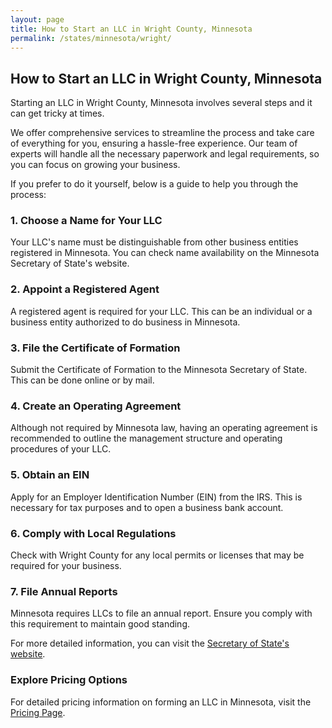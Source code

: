 ```yaml
---
layout: page
title: How to Start an LLC in Wright County, Minnesota
permalink: /states/minnesota/wright/
---
```


<h2>How to Start an LLC in Wright County, Minnesota</h2>

<p>Starting an LLC in Wright County, Minnesota involves several steps and it can get tricky at times.</p>

<p>We offer comprehensive services to streamline the process and take care of everything for you, ensuring a hassle-free experience. Our team of experts will handle all the necessary paperwork and legal requirements, so you can focus on growing your business.</p>

<p>If you prefer to do it yourself, below is a guide to help you through the process:</p>

<h3>1. Choose a Name for Your LLC</h3>
<p>Your LLC's name must be distinguishable from other business entities registered in Minnesota. You can check name availability on the Minnesota Secretary of State's website.</p>

<h3>2. Appoint a Registered Agent</h3>
<p>A registered agent is required for your LLC. This can be an individual or a business entity authorized to do business in Minnesota.</p>

<h3>3. File the Certificate of Formation</h3>
<p>Submit the Certificate of Formation to the Minnesota Secretary of State. This can be done online or by mail.</p>

<h3>4. Create an Operating Agreement</h3>
<p>Although not required by Minnesota law, having an operating agreement is recommended to outline the management structure and operating procedures of your LLC.</p>

<h3>5. Obtain an EIN</h3>
<p>Apply for an Employer Identification Number (EIN) from the IRS. This is necessary for tax purposes and to open a business bank account.</p>

<h3>6. Comply with Local Regulations</h3>
<p>Check with Wright County for any local permits or licenses that may be required for your business.</p>

<h3>7. File Annual Reports</h3>
<p>Minnesota requires LLCs to file an annual report. Ensure you comply with this requirement to maintain good standing.</p>

<p>For more detailed information, you can visit the <a href="https://www.sos.minnesota.gov/">Secretary of State's website</a>.</p>

<h3>Explore Pricing Options</h3>
<p>For detailed pricing information on forming an LLC in Minnesota, visit the <a href="{ '/new-pricing/' | relative_url }">Pricing Page</a>.</p>
